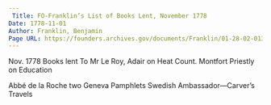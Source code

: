 ```yaml
---
 Title: FO-Franklin’s List of Books Lent, November 1778
Date: 1778-11-01
Author: Franklin, Benjamin
Page URL: https://founders.archives.gov/documents/Franklin/01-28-02-0135
---
```


Nov. 1778
Books lent
To Mr Le Roy, Adair on Heat
  Count. Montfort Priestly on Education

  Abbé de la Roche two Geneva Pamphlets
  Swedish Ambassador—Carver’s Travels

